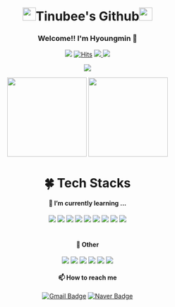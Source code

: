 <div align="center">
    
# <img src="https://emojis.slackmojis.com/emojis/images/1531849430/4246/blob-sunglasses.gif?1531849430" width="30"/>Tinubee's Github<img src="https://slackmojis.com/emojis/1973-mario_luigi_dance/image/1643514230/mario_luigi_dance.gif?1643514230" width="30"/> 

### Welcome!! I'm Hyoungmin 👋
![](https://visitor-badge.glitch.me/badge?page_id=Tinubee) [![Hits](https://hits.seeyoufarm.com/api/count/incr/badge.svg?url=https%3A%2F%2Fgithub.com%2Fgjbae1212%2FTinubee&count_bg=%2379C83D&title_bg=%23555555&icon=&icon_color=%2312DB1E&title=hits&edge_flat=false)](https://hits.seeyoufarm.com) <a href="https://www.instagram.com/k_hyoungmin/">
    <img src="http://img.shields.io/badge/-Instagram-5C5C5C?style=flat&logo=Instagram&link=https://www.instagram.com/k_hyoungmin/" />
</a> <a href="https://open.kakao.com/o/sLtyVr5d">
    <img src="http://img.shields.io/badge/-KakaoTalk-5C5C5C?style=flat&logo=KakaoTalk&link=https://open.kakao.com/o/sLtyVr5d" />
</a>

<img src="https://user-images.githubusercontent.com/53461370/169808419-1817fa15-0d19-423e-8eea-5d6d99b2a509.gif"/>

<p>
  <img height="180em" src="https://user-images.githubusercontent.com/53461370/178887226-28650e81-aa61-4fdb-81cb-554b1f6e98a4.gif">
  <img height="180em" src="https://github-readme-stats.vercel.app/api/top-langs/?username=Tinubee&show_icons=true&hide_border=false&title_color=B470B6&text_color=75EDB2&icon_color=B470B6&layout=compact&bg_color=193549">
</p>


# 🍀 Tech Stacks

#### 🌱 I’m currently learning ...
<img src="https://img.shields.io/badge/C Sharp-purple?style=flat&logo=C Sharp&logoColor=white"/> <img src="https://img.shields.io/badge/Unity-FAFAFA?style=flat&logo=Unity&logoColor=black"/>
<img src="https://img.shields.io/badge/JavaScript-F7DF1E?style=flat&logo=React&logoColor=white"/> <img src="https://img.shields.io/badge/HTML5-E34F26?style=flat&logo=HTML5&logoColor=white"/> <img src="https://img.shields.io/badge/CSS3-1572B6?style=flat&logo=CSS3&logoColor=white"/> <img src="https://img.shields.io/badge/TypeScript-3178C6?style=flat&logo=TypeScript&logoColor=white"/>
<img src="https://img.shields.io/badge/React-61DAFB?style=flat&logo=React&logoColor=white"/> <img src="https://img.shields.io/badge/Go-00ADD8?style=flat&logo=Go&logoColor=white"/> <img src="https://img.shields.io/badge/Python-3776AB?style=flat&logo=Python&logoColor=white"/>

#
#### 📘 Other
<img src="https://img.shields.io/badge/Firebase-039CE5?style=flat&logo=Firebase&logoColor=FFC927"/> <img src="https://img.shields.io/badge/AWS-FF9900?style=flat&logo=Amazon AWS&logoColor=white"/> <img src="https://img.shields.io/badge/NodeJs-339933?style=flat&logo=Node.js&logoColor=white"/> 
<img src="https://img.shields.io/badge/GraphQL-E10098?style=flat&logo=GraphQL&logoColor=white"/> <img src="https://img.shields.io/badge/Apollo-311C87?style=flat&logo=Apollo GraphQL&logoColor=white"/> <img src="https://img.shields.io/badge/Prisma-2D3748?style=flat&logo=Prisma&logoColor=white"/> 

#### 📫 How to reach me
[![Gmail Badge](https://img.shields.io/badge/Gmail-d14836?style=for-the-badge&logo=Gmail&logoColor=white&link=mailto:rlagud2005@gmail.com)](mailto:rlagud2005@gmail.com)
[![Naver Badge](https://img.shields.io/badge/Naver-03C75A?style=for-the-badge&logo=Naver&logoColor=white&link=mailto:rlagud2005@naver.com)](mailto:rlagud2005@naver.com)
<!--
[![Tinubee's wakatime stats](https://github-readme-stats.vercel.app/api/wakatime?username=Tinubee)](https://github.com/anuraghazra/github-readme-stats)
**Tinubee/Tinubee** is a ✨ _special_ ✨ repository because its `README.md` (this file) appears on your GitHub profile.

---
<!--START_SECTION:waka-->
<!--END_SECTION:waka-->
<div />
